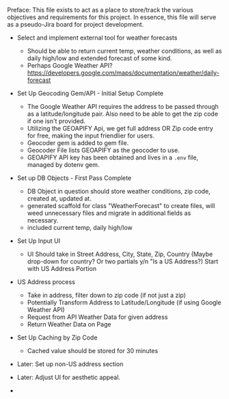 Preface: This file exists to act as a place to store/track the various objectives and requirements for this project. In essence, this file will serve as a pseudo-Jira board for project development.


* Select and implement external tool for weather forecasts
  * Should be able to return current temp, weather conditions, as well as daily high/low and extended forecast of some kind.
  * Perhaps Google Weather API? https://developers.google.com/maps/documentation/weather/daily-forecast

* Set Up Geocoding Gem/API - Initial Setup Complete
  * The Google Weather API requires the address to be passed through as a latitude/longitude pair. Also need to be able to get the zip code if one isn't provided.
  - Utilizing the GEOAPIFY Api, we get full address OR Zip code entry for free, making the input friendlier for users.
  - Geocoder gem is added to gem file.
  - Geocoder File lists GEOAPIFY as the geocoder to use.
  - GEOAPIFY API key has been obtained and lives in a `.env` file, managed by dotenv gem.

* Set up DB Objects - First Pass Complete
  * DB Object in question should store weather conditions, zip code, created at, updated at.
  - generated scaffold for class "WeatherForecast" to create files, will weed unnecessary files and migrate in additional fields as necessary.
  - included current temp, daily high/low

* Set Up Input UI
  * UI Should take in Street Address, City, State, Zip, Country (Maybe drop-down for country? Or two partials y/n "Is a US Address?) Start with US Address Portion

* US Address process
  * Take in address, filter down to zip code (if not just a zip)
  * Potentially Transform Address to Latitude/Longitude (if using Google Weather API)
  * Request from API Weather Data for given address
  * Return Weather Data on Page

* Set Up Caching by Zip Code
  * Cached value should be stored for 30 minutes

* Later: Set up non-US address section
  
* Later: Adjust UI for aesthetic appeal.

* 